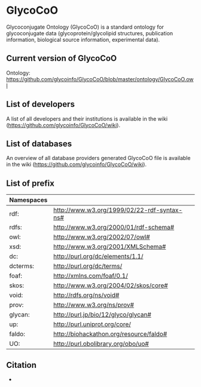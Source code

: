 # GlycoCoO
Glycoconjugate Ontology (GlycoCoO) is a standard ontology for glycoconjugate data (glycoprotein/glycolipid structures, publication information, biological source information, experimental data).

## Current version of GlycoCoO
Ontology: https://github.com/glycoinfo/GlycoCoO/blob/master/ontology/GlycoCoO.owl


## List of developers
A list of all developers and their institutions is available in the wiki (https://github.com/glycoinfo/GlycoCoO/wiki).

## List of databases
An overview of all database providers generated GlycoCoO file is available in the wiki (https://github.com/glycoinfo/GlycoCoO/wiki).

## List of prefix
| Namespaces |                                               |
|------------|-----------------------------------------------|
| rdf:       | <http://www.w3.org/1999/02/22-rdf-syntax-ns#> |
| rdfs:      | <http://www.w3.org/2000/01/rdf-schema#>       |
| owl:       | <http://www.w3.org/2002/07/owl#>              |
| xsd:       | <http://www.w3.org/2001/XMLSchema#>           |
| dc:        | <http://purl.org/dc/elements/1.1/>            |
| dcterms:   | <http://purl.org/dc/terms/>                   |
| foaf:      | <http://xmlns.com/foaf/0.1/>                  |
| skos:      | <http://www.w3.org/2004/02/skos/core#>        |
| void:      | <http://rdfs.org/ns/void#>                    |
| prov:      | <http://www.w3.org/ns/prov#>                  |
| glycan:    | <http://purl.jp/bio/12/glyco/glycan#>         |
| up:        | <http://purl.uniprot.org/core/>               |
| faldo:     | <http://biohackathon.org/resource/faldo#>     |
| UO:        | <http://purl.obolibrary.org/obo/uo#>          |


## Citation
* 
